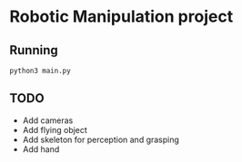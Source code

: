 # Robotic Manipulation project
## Running
```
python3 main.py
```

## TODO
 - Add cameras
 - Add flying object
 - Add skeleton for perception and grasping
 - Add hand